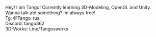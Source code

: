 Hey! I am Tango! Currently learning 3D-Modeling, OpenGL and Unity. <br/>
Wanna talk abt something? Im always free! <br/>
Tg: @Tango_rus<br/>
Discord: tango362<br/> 
3D-Works: t.me/Tangosworks <br/>

<!---
Nomad901/Nomad901 is a ✨ special ✨ repository because its `README.md` (this file) appears on your GitHub profile.
You can click the Preview link to take a look at your changes.
--->
